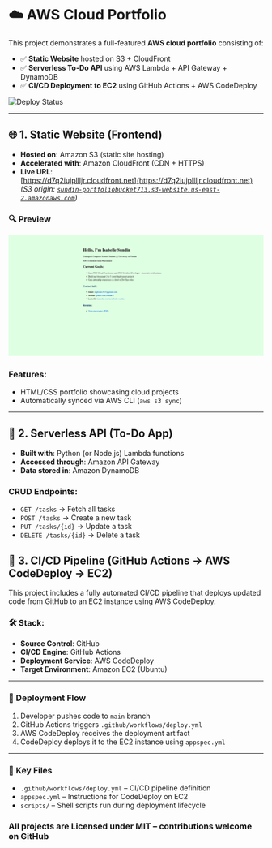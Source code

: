 # ☁️ AWS Cloud Portfolio

This project demonstrates a full-featured **AWS cloud portfolio** consisting of:

- ✅ **Static Website** hosted on S3 + CloudFront  
- ✅ **Serverless To-Do API** using AWS Lambda + API Gateway + DynamoDB  
- ✅ **CI/CD Deployment to EC2** using GitHub Actions + AWS CodeDeploy

![Deploy Status](https://github.com/Sundin-I/cloud-portfolio-713/actions/workflows/deploy.yml/badge.svg)

---

## 🌐 1. Static Website (Frontend)

- **Hosted on**: Amazon S3 (static site hosting)  
- **Accelerated with**: Amazon CloudFront (CDN + HTTPS)  
- **Live URL**:  
  [https://d7q2iujpllljr.cloudfront.net](https://d7q2iujpllljr.cloudfront.net)  
  *(S3 origin: [`sundin-portfoliobucket713.s3-website.us-east-2.amazonaws.com`](http://sundin-portfoliobucket713.s3-website.us-east-2.amazonaws.com))*
### 🔍 Preview

![Static Site](IMG_S3713.png)


### Features:
- HTML/CSS portfolio showcasing cloud projects  
- Automatically synced via AWS CLI (`aws s3 sync`)

---

## 🧠 2. Serverless API (To-Do App)

- **Built with**: Python (or Node.js) Lambda functions  
- **Accessed through**: Amazon API Gateway  
- **Data stored in**: Amazon DynamoDB

### CRUD Endpoints:
- `GET /tasks` → Fetch all tasks  
- `POST /tasks` → Create a new task  
- `PUT /tasks/{id}` → Update a task  
- `DELETE /tasks/{id}` → Delete a task

## 🚀 3. CI/CD Pipeline (GitHub Actions → AWS CodeDeploy → EC2)

This project includes a fully automated CI/CD pipeline that deploys updated code from GitHub to an EC2 instance using AWS CodeDeploy.

### 🛠️ Stack:

- **Source Control**: GitHub  
- **CI/CD Engine**: GitHub Actions  
- **Deployment Service**: AWS CodeDeploy  
- **Target Environment**: Amazon EC2 (Ubuntu)

---

### 🔁 Deployment Flow

1. Developer pushes code to `main` branch  
2. GitHub Actions triggers `.github/workflows/deploy.yml`  
3. AWS CodeDeploy receives the deployment artifact  
4. CodeDeploy deploys it to the EC2 instance using `appspec.yml`

---

### 📁 Key Files

- `.github/workflows/deploy.yml` – CI/CD pipeline definition  
- `appspec.yml` – Instructions for CodeDeploy on EC2  
- `scripts/` – Shell scripts run during deployment lifecycle

### All projects are Licensed under MIT – contributions welcome on GitHub
